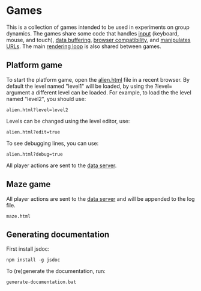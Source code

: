 
Games
=====

This is a collection of games intended to be used in experiments on group dynamics. The games share some code that handles [input](src/js/common/input.js) (keyboard, mouse, and touch), [data buffering](src/js/common/sink.js), [browser compatibility](src/js/common/compat.js), and [manipulates URLs](src/js/common/url.js). The main [rendering loop](src/js/common/engine.js) is also shared between games.


Platform game
-------------

To start the platform game, open the [alien.html](src/alien.html) file in a recent browser. By default the level named "level1" will be loaded, by using the ?level= argument a different level can be loaded. For example, to load the the level named "level2", you should use:

    alien.html?level=level2

Levels can be changed using the level editor, use:

    alien.html?edit=true

To see debugging lines, you can use:

    alien.html?debug=true

All player actions are sent to the [data server](http://www.ivarclemens.nl/platform_game/).


Maze game
---------

All player actions are sent to the [data server](http://www.ivarclemens.nl/maze_game/) and will be appended to the log file.

    maze.html


Generating documentation
------------------------

First install jsdoc:

    npm install -g jsdoc

To (re)generate the documentation, run:

    generate-documentation.bat

